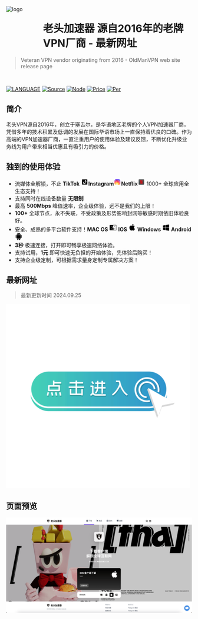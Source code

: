 
<img src="https://cdn.jsdelivr.net/gh/upspede/OldManVPN@main/images/logo.png" alt="logo" width="100" height="100" align="left" />

<h1>老头加速器 源自2016年的老牌VPN厂商 - 最新网址</h1>

> Veteran VPN vendor originating from 2016 - OldManVPN web site release page

<br/>

[![LANGUAGE](https://img.shields.io/badge/language-%E7%AE%80%E4%BD%93%E4%B8%AD%E6%96%87-red.svg)](#)
[![Source](https://img.shields.io/badge/源自-2016年-blue.svg)](#)
[![Node](https://img.shields.io/badge/100+全球节点-专线|IEPL|IPLC-green.svg)](#)
[![Price](https://img.shields.io/badge/最具性价比的VPN-最低1元体验-blue.svg)](#)
[![Per](https://img.shields.io/badge/完善的生态支持-1000+应用支持-blue.svg)](#)

## 简介

老头VPN源自2016年，创立于塞舌尔，是华语地区老牌的个人VPN加速器厂商，凭借多年的技术积累及低调的发展在国际华语市场上一直保持着优良的口碑。作为高端的VPN加速器厂商，一直注重用户的使用体验及建议反馈，不断优化升级业务线为用户带来相当优惠且有吸引力的价格。

## 独到的使用体验

- 流媒体全解锁，不止 **TikTok** <img src="https://raw.githubusercontent.com/upspede/OldManVPN/refs/heads/main/images/TikTok.svg?sanitize=true" width="20px">**Instagram**<img src="https://raw.githubusercontent.com/upspede/OldManVPN/refs/heads/main/images/Instagram.svg?sanitize=true" width="20px">**Netflix**<img src="https://raw.githubusercontent.com/upspede/OldManVPN/refs/heads/main/images/Netflix.svg?sanitize=true" width="20px"> 1000+ 全球应用全生态支持！
- 支持同时在线设备数量 **无限制**
- 最高 **500Mbps** 峰值速率，企业级体验，远不是我们的上限！
- **100+** 全球节点，永不失联，不受政策及形势影响封网等敏感时期依旧体验良好。
- 安全、成熟的多平台软件支持！**MAC OS** <img src="https://raw.githubusercontent.com/upspede/OldManVPN/refs/heads/main/images/macos.svg?sanitize=true" width="20px"> **IOS** <img src="https://raw.githubusercontent.com/upspede/OldManVPN/refs/heads/main/images/ios.svg?sanitize=true" width="20px"> **Windows** <img src="https://raw.githubusercontent.com/upspede/OldManVPN/refs/heads/main/images/Windows.svg?sanitize=true" width="20px"> **Android** <img src="https://raw.githubusercontent.com/upspede/OldManVPN/refs/heads/main/images/android.svg?sanitize=true" width="20px">
- **3秒** 极速连接，打开即可畅享极速网络体验。
- 支持试用，**1元** 即可快速无负担的开始体验，先体验后购买！
- 支持企业级定制，可根据需求量身定制专属解决方案！

## 最新网址

> 最新更新时间 2024.09.25

<a href="https://letusgolang.com/#/login?code=AyrcC9SM" target="_blank"><img src="https://raw.githubusercontent.com/upspede/OldManVPN/refs/heads/main/images/getin.gif?sanitize=true" width="500px"></a>

## 页面预览

<img src="https://raw.githubusercontent.com/upspede/OldManVPN/refs/heads/main/images/websh.png?sanitize=true">

